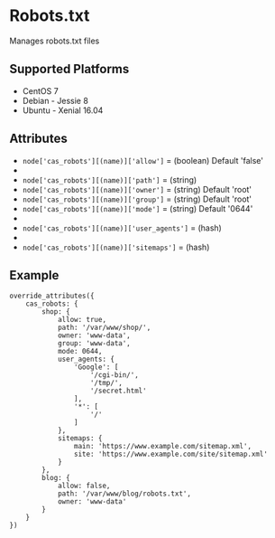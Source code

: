 # Robots.txt
Manages robots.txt files

## Supported Platforms
* CentOS 7
* Debian - Jessie 8
* Ubuntu - Xenial 16.04

## Attributes
- `node['cas_robots'][(name)]['allow']` = (boolean) Default 'false'
- 
- `node['cas_robots'][(name)]['path']` = (string)
- `node['cas_robots'][(name)]['owner']` = (string) Default 'root'
- `node['cas_robots'][(name)]['group']` = (string) Default 'root'
- `node['cas_robots'][(name)]['mode']` = (string) Default '0644'
- 
- `node['cas_robots'][(name)]['user_agents']` = (hash)
- 
- `node['cas_robots'][(name)]['sitemaps']` = (hash)

## Example

```
override_attributes({
    cas_robots: {
        shop: {
            allow: true,
            path: '/var/www/shop/',
            owner: 'www-data',
            group: 'www-data',
            mode: 0644,
            user_agents: {
                'Google': [
                    '/cgi-bin/',
                    '/tmp/',
                    '/secret.html'
                ],
                '*': [
                    '/'
                ]
            },
            sitemaps: {
                main: 'https://www.example.com/sitemap.xml',
                site: 'https://www.example.com/site/sitemap.xml'
            }
        },
        blog: {
            allow: false,
            path: '/var/www/blog/robots.txt',
            owner: 'www-data'
        } 
    }
})
```

